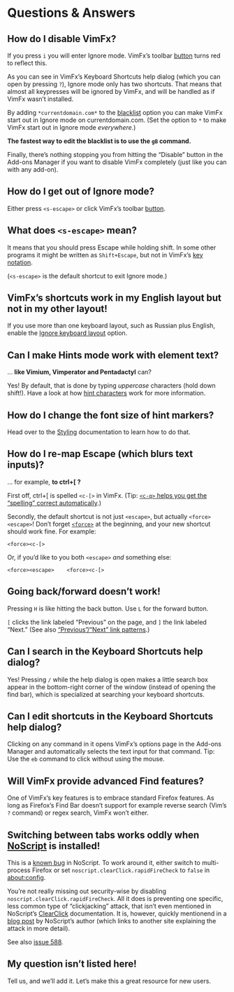 <!--
This is part of the VimFx documentation.
Copyright Simon Lydell 2015, 2016.
See the file README.md for copying conditions.
-->

# Questions & Answers

## How do I disable VimFx?

If you press `i` you will enter Ignore mode. VimFx’s toolbar [button] turns red
to reflect this.

As you can see in VimFx’s Keyboard Shortcuts help dialog (which you can open by
pressing `?`), Ignore mode only has two shortcuts. That means that almost all
keypresses will be ignored by VimFx, and will be handled as if VimFx wasn’t
installed.

By adding `*currentdomain.com*` to the [blacklist] option you can make VimFx
start out in Ignore mode on currentdomain.com. (Set the option to `*` to make
VimFx start out in Ignore mode _everywhere._)

**The fastest way to edit the blacklist is to use the `gB` command.**

Finally, there’s nothing stopping you from hitting the “Disable” button in the
Add-ons Manager if you want to disable VimFx completely (just like you can with
any add-on).

[button]: button.md
[blacklist]: options.md#blacklist

## How do I get out of Ignore mode?

Either press `<s-escape>` or click VimFx’s toolbar [button].

[button]: button.md

## What does `<s-escape>` mean?

It means that you should press Escape while holding shift. In some other
programs it might be written as `Shift+Escape`, but not in VimFx’s [key
notation].

(`<s-escape>` is the default shortcut to exit Ignore mode.)

[key notation]: shortcuts.md#key-notation

## VimFx’s shortcuts work in my English layout but not in my other layout!

If you use more than one keyboard layout, such as Russian plus English, enable
the [Ignore keyboard layout] option.

[Ignore keyboard layout]: options.md#ignore-keyboard-layout

## Can I make Hints mode work with element text?

… **like Vimium, Vimperator and Pentadactyl** can?

Yes! By default, that is done by typing _uppercase_ characters (hold down
shift!). Have a look at how [hint characters] work for more information.

[hint characters]: options.md#hint-characters

## How do I change the font size of hint markers?

Head over to the [Styling] documentation to learn how to do that.

[Styling]: styling.md

## How do I re-map Escape (which blurs text inputs)?

… for example, **to ctrl+[ ?**

First off, ctrl+[ is spelled `<c-[>` in VimFx. (Tip: [`<c-q>` helps you get the
“spelling” correct automatically][helper-shortcuts].)

Secondly, the default shortcut is not just `<escape>`, but actually
`<force><escape>`! Don’t forget [`<force>`] at the beginning, and your new
shortcut should work fine. For example:

    <force><c-[>

Or, if you’d like to you both `<escape>` _and_ something else:

    <force><escape>    <force><c-[>

[`<force>`]: shortcuts.md#force

## Going back/forward doesn’t work!

Pressing `H` is like hitting the back button. Use `L` for the forward button.

`[` clicks the link labeled “Previous” on the page, and `]` the link labeled
“Next.” (See also [“Previous”/“Next” link patterns].)

[helper-shortcuts]: shortcuts.md#helper-keyboard-shortcuts
[“Previous”/“Next” link patterns]: options.md#previousnext-link-patterns

## Can I search in the Keyboard Shortcuts help dialog?

Yes! Pressing `/` while the help dialog is open makes a little search box appear
in the bottom-right corner of the window (instead of opening the find bar),
which is specialized at searching your keyboard shortcuts.

## Can I edit shortcuts in the Keyboard Shortcuts help dialog?

Clicking on any command in it opens VimFx’s options page in the Add-ons Manager
and automatically selects the text input for that command. Tip: Use the `eb`
command to click without using the mouse.

## Will VimFx provide advanced Find features?

One of VimFx’s key features is to embrace standard Firefox features. As long as
Firefox’s Find Bar doesn’t support for example reverse search (Vim’s `?`
command) or regex search, VimFx won’t either.

## Switching between tabs works oddly when [NoScript] is installed!

This is a [known bug][noscript-bug] in NoScript. To work around it, either
switch to multi-process Firefox or set `noscript.clearClick.rapidFireCheck` to
`false` in [about:config].

You’re not really missing out security-wise by disabling
`noscript.clearClick.rapidFireCheck`. All it does is preventing one specific,
less common type of “clickjacking” attack, that isn’t even mentioned in
NoScript’s [ClearClick] documentation. It is, however, quickly mentionend in a
[blog post][hackademix-clickjacking] by NoScript’s author (which links to
another site explaining the attack in more detail).

See also [issue 588].

[NoScript]: https://noscript.net/
[noscript-bug]: https://forums.informaction.com/viewtopic.php?f=10&t=21597
[about:config]: http://kb.mozillazine.org/About:config
[ClearClick]: https://noscript.net/faq/#clearclick
[hackademix-clickjacking]: https://hackademix.net/2011/07/11/fancy-clickjacking-tougher-noscript/
[issue 588]: https://github.com/akhodakivskiy/VimFx/issues/588

## My question isn’t listed here!

Tell us, and we’ll add it. Let’s make this a great resource for new users.

